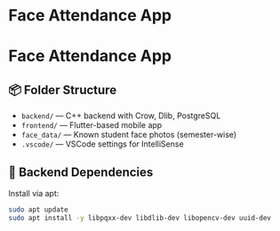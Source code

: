# Face Attendance App

# Face Attendance App

## 📦 Folder Structure

- `backend/` — C++ backend with Crow, Dlib, PostgreSQL
- `frontend/` — Flutter-based mobile app
- `face_data/` — Known student face photos (semester-wise)
- `.vscode/` — VSCode settings for IntelliSense

## 🔧 Backend Dependencies

Install via apt:

```bash
sudo apt update
sudo apt install -y libpqxx-dev libdlib-dev libopencv-dev uuid-dev

